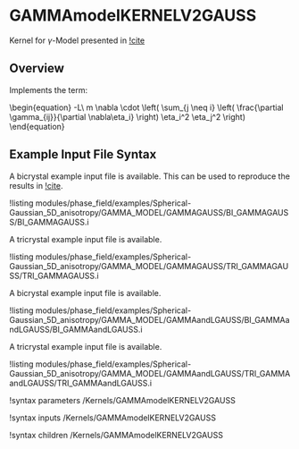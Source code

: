 # GAMMAmodelKERNELV2GAUSS

Kernel for $\gamma$-Model presented in [!cite](YEO2024127508)

## Overview

Implements the term:

\begin{equation}
-L\ m \nabla \cdot \left( \sum_{j \neq i} \left( \frac{\partial \gamma_{ij}}{\partial \nabla\eta_i} \right) \eta_i^2 \eta_j^2 \right)
\end{equation}

## Example Input File Syntax

A bicrystal example input file is available. This can be used to reproduce the results in [!cite](YEO2024127508).

!listing modules/phase_field/examples/Spherical-Gaussian_5D_anisotropy/GAMMA_MODEL/GAMMAGAUSS/BI_GAMMAGAUSS/BI_GAMMAGAUSS.i

A tricrystal example input file is available.

!listing modules/phase_field/examples/Spherical-Gaussian_5D_anisotropy/GAMMA_MODEL/GAMMAGAUSS/TRI_GAMMAGAUSS/TRI_GAMMAGAUSS.i

A bicrystal example input file is available.

!listing modules/phase_field/examples/Spherical-Gaussian_5D_anisotropy/GAMMA_MODEL/GAMMAandLGAUSS/BI_GAMMAandLGAUSS/BI_GAMMAandLGAUSS.i

A tricrystal example input file is available.

!listing modules/phase_field/examples/Spherical-Gaussian_5D_anisotropy/GAMMA_MODEL/GAMMAandLGAUSS/TRI_GAMMAandLGAUSS/TRI_GAMMAandLGAUSS.i


!syntax parameters /Kernels/GAMMAmodelKERNELV2GAUSS

!syntax inputs /Kernels/GAMMAmodelKERNELV2GAUSS

!syntax children /Kernels/GAMMAmodelKERNELV2GAUSS
